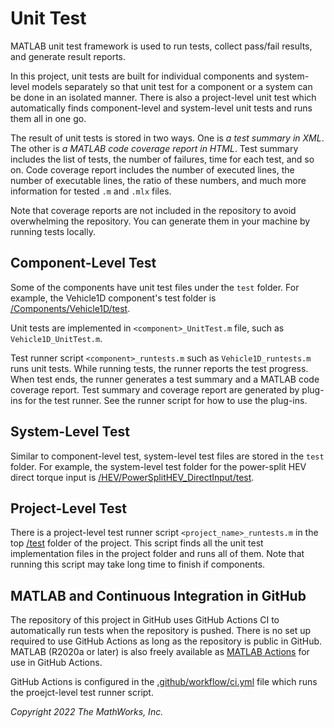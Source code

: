 ---
---
# Unit Test

MATLAB unit test framework is used to run tests,
collect pass/fail results, and generate result reports.

In this project, unit tests are built for individual components
and system-level models separately
so that unit test for a component or a system can be done
in an isolated manner.
There is also a project-level unit test
which automatically finds component-level and system-level
unit tests and runs them all in one go.

The result of unit tests is stored in two ways.
One is _a test summary in XML_.
The other is _a MATLAB code coverage report in HTML_.
Test summary includes the list of tests,
the number of failures, time for each test, and so on.
Code coverage report includes
the number of executed lines,
the number of executable lines,
the ratio of these numbers,
and much more information for tested `.m` and `.mlx` files.

Note that coverage reports are not included in the repository
to avoid overwhelming the repository.
You can generate them in your machine by running tests locally.

## Component-Level Test

Some of the components have unit test files under the `test` folder.
For example, the Vehicle1D component's test folder is
[/Components/Vehicle1D/test][url-veh1d-test].

[url-veh1d-test]:https://github.com/mathworks/Simscape-Hybrid-Electric-Vehicle-Model/tree/main/Components/Vehicle1D/test

Unit tests are implemented in `<component>_UnitTest.m` file,
such as `Vehicle1D_UnitTest.m`.

Test runner script `<component>_runtests.m`
such as `Vehicle1D_runtests.m` runs unit tests.
While running tests, the runner reports the test progress.
When test ends, the runner generates a test summary
and a MATLAB code coverage report.
Test summary and coverage report are generated
by plug-ins for the test runner.
See the runner script for how to use the plug-ins.

## System-Level Test

Similar to component-level test,
system-level test files are stored in the `test` folder.
For example, the system-level test folder for
the power-split HEV direct torque input is
[/HEV/PowerSplitHEV_DirectInput/test][url-direct-test].

[url-direct-test]:https://github.com/mathworks/Simscape-Hybrid-Electric-Vehicle-Model/tree/main/HEV/PowerSplitHEV_DirectInput/test

## Project-Level Test

There is a project-level test runner script
`<project_name>_runtests.m`
in the top [/test][url-prj-test] folder of the project.
This script finds all the unit test implementation files
in the project folder and runs all of them.
Note that running this script may take long time to finish
if components.

[url-prj-test]:https://github.com/mathworks/Simscape-Hybrid-Electric-Vehicle-Model/tree/main/test

## MATLAB and Continuous Integration in GitHub

The repository of this project in GitHub uses GitHub Actions CI
to automatically run tests when the repository is pushed.
There is no set up required to use GitHub Actions
as long as the repository is public in GitHub.
MATLAB (R2020a or later) is also freely available
as [MATLAB Actions](https://github.com/matlab-actions/overview)
for use in GitHub Actions.

GitHub Actions is configured in
the [.github/workflow/ci.yml][url-ci-yml] file
which runs the proejct-level test runner script.

[url-ci-yml]:https://github.com/mathworks/Simscape-Hybrid-Electric-Vehicle-Model/blob/main/.github/workflows/ci.yml

_Copyright 2022 The MathWorks, Inc._
